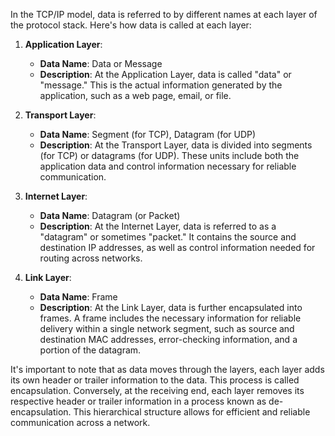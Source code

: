 In the TCP/IP model, data is referred to by different names at each layer of the protocol stack. Here's how data is called at each layer:

1. **Application Layer**:
   - **Data Name**: Data or Message
   - **Description**: At the Application Layer, data is called "data" or "message." This is the actual information generated by the application, such as a web page, email, or file.

2. **Transport Layer**:
   - **Data Name**: Segment (for TCP), Datagram (for UDP)
   - **Description**: At the Transport Layer, data is divided into segments (for TCP) or datagrams (for UDP). These units include both the application data and control information necessary for reliable communication.

3. **Internet Layer**:
   - **Data Name**: Datagram (or Packet)
   - **Description**: At the Internet Layer, data is referred to as a "datagram" or sometimes "packet." It contains the source and destination IP addresses, as well as control information needed for routing across networks.

4. **Link Layer**:
   - **Data Name**: Frame
   - **Description**: At the Link Layer, data is further encapsulated into frames. A frame includes the necessary information for reliable delivery within a single network segment, such as source and destination MAC addresses, error-checking information, and a portion of the datagram.

It's important to note that as data moves through the layers, each layer adds its own header or trailer information to the data. This process is called encapsulation. Conversely, at the receiving end, each layer removes its respective header or trailer information in a process known as de-encapsulation. This hierarchical structure allows for efficient and reliable communication across a network.
